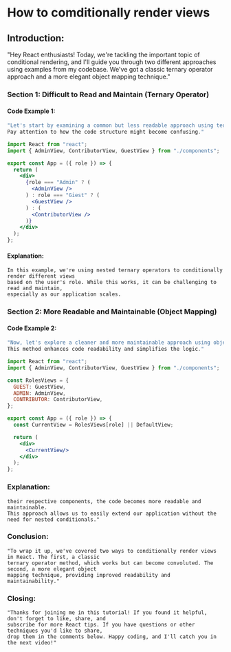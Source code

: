 # How to comditionally render views

## Introduction:
"Hey React enthusiasts! Today, we're tackling the important topic of conditional rendering, and I'll guide you through two different approaches using examples from my codebase. We've got a classic ternary operator approach and a more elegant object mapping technique."

### Section 1: Difficult to Read and Maintain (Ternary Operator)
#### Code Example 1:
```jsx
"Let's start by examining a common but less readable approach using ternary operators.
Pay attention to how the code structure might become confusing."

import React from "react";
import { AdminView, ContributorView, GuestView } from "./components";

export const App = ({ role }) => {
  return (
    <div>
      {role === "Admin" ? (
        <AdminView />
      ) : role === "Giest" ? (
        <GuestView />
      ) : (
        <ContributorView />
      )}
    </div>
  );
};

```

#### Explanation:
```
In this example, we're using nested ternary operators to conditionally render different views
based on the user's role. While this works, it can be challenging to read and maintain,
especially as our application scales.
```

### Section 2: More Readable and Maintainable (Object Mapping)
#### Code Example 2:
```jsx
"Now, let's explore a cleaner and more maintainable approach using object mapping.
This method enhances code readability and simplifies the logic."

import React from "react";
import { AdminView, ContributorView, GuestView } from "./components";

const RolesViews = {
  GUEST: GuestView,
  ADMIN: AdminView,
  CONTRIBUTOR: ContributorView,
};

export const App = ({ role }) => {
  const CurrentView = RolesViews[role] || DefaultView;

  return (
    <div>
      <CurrentView/>
    </div>
  );
};
```

### Explanation:
``` "In this updated example, we've leveraged an object mapping technique. By associating roles with
their respective components, the code becomes more readable and maintainable.
This approach allows us to easily extend our application without the need for nested conditionals."
```

### Conclusion:
```
"To wrap it up, we've covered two ways to conditionally render views in React. The first, a classic
ternary operator method, which works but can become convoluted. The second, a more elegant object
mapping technique, providing improved readability and maintainability."
```

### Closing:
```
"Thanks for joining me in this tutorial! If you found it helpful, don't forget to like, share, and
subscribe for more React tips. If you have questions or other techniques you'd like to share,
drop them in the comments below. Happy coding, and I'll catch you in the next video!"
```
